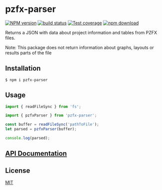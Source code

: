 # pzfx-parser

[![NPM version][npm-image]][npm-url]
[![build status][ci-image]][ci-url]
[![Test coverage][codecov-image]][codecov-url]
[![npm download][download-image]][download-url]

Returns a JSON with data about project information and tables from PZFX files.

Note: This package does not return information about graphs, layouts or results parts of the file


## Installation

`$ npm i pzfx-parser`

## Usage

```js
import { readFileSync } from 'fs';

import { pzfxParser } from 'pzfx-parser';

const buffer = readFileSync('pathToFile');
let parsed = pzfxParser(buffer);

console.log(parsed);
```

## [API Documentation](https://cheminfo.github.io/pzfx-parser/)

## License

[MIT](./LICENSE)

[npm-image]: https://img.shields.io/npm/v/pzfx-parser.svg
[npm-url]: https://www.npmjs.com/package/pzfx-parser
[ci-image]: https://github.com/cheminfo/pzfx-parser/workflows/Node.js%20CI/badge.svg?branch=master
[ci-url]: https://github.com/cheminfo/pzfx-parser/actions?query=workflow%3A%22Node.js+CI%22
[codecov-image]: https://img.shields.io/codecov/c/github/cheminfo/pzfx-parser.svg
[codecov-url]: https://codecov.io/gh/cheminfo/pzfx-parser
[download-image]: https://img.shields.io/npm/dm/pzfx-parser.svg
[download-url]: https://www.npmjs.com/package/pzfx-parser
